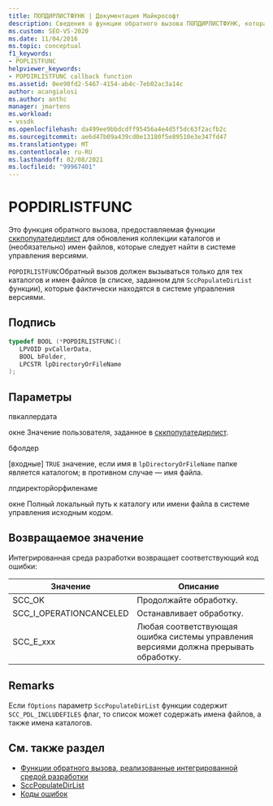 ```yaml
---
title: ПОПДИРЛИСТФУНК | Документация Майкрософт
description: Сведения о функции обратного вызова ПОПДИРЛИСТФУНК, которая передается в каталоги обновления для выяснения того, что находится под управлением системы управления версиями.
ms.custom: SEO-VS-2020
ms.date: 11/04/2016
ms.topic: conceptual
f1_keywords:
- POPLISTFUNC
helpviewer_keywords:
- POPDIRLISTFUNC callback function
ms.assetid: 0ee90fd2-5467-4154-ab4c-7eb02ac3a14c
author: acangialosi
ms.author: anthc
manager: jmartens
ms.workload:
- vssdk
ms.openlocfilehash: da499ee9bbdcdff95456a4e4d5f5dc63f2acfb2c
ms.sourcegitcommit: ae6d47b09a439cd0e13180f5e89510e3e347fd47
ms.translationtype: MT
ms.contentlocale: ru-RU
ms.lasthandoff: 02/08/2021
ms.locfileid: "99967401"
---
```

# <a name="popdirlistfunc"></a>POPDIRLISTFUNC
Это функция обратного вызова, предоставляемая функции [сккпопулатедирлист](../extensibility/sccpopulatedirlist-function.md) для обновления коллекции каталогов и (необязательно) имен файлов, которые следует найти в системе управления версиями.

 `POPDIRLISTFUNC`Обратный вызов должен вызываться только для тех каталогов и имен файлов (в списке, заданном для `SccPopulateDirList` функции), которые фактически находятся в системе управления версиями.

## <a name="signature"></a>Подпись

```cpp
typedef BOOL (*POPDIRLISTFUNC)(
   LPVOID pvCallerData,
   BOOL bFolder,
   LPCSTR lpDirectoryOrFileName
);
```

## <a name="parameters"></a>Параметры
 пвкаллердата

окне Значение пользователя, заданное в [сккпопулатедирлист](../extensibility/sccpopulatedirlist-function.md).

 бфолдер

[входные] `TRUE` значение, если имя в `lpDirectoryOrFileName` папке является каталогом; в противном случае — имя файла.

 лпдиректорйорфиленаме

окне Полный локальный путь к каталогу или имени файла в системе управления исходным кодом.

## <a name="return-value"></a>Возвращаемое значение
 Интегрированная среда разработки возвращает соответствующий код ошибки:

|Значение|Описание|
|-----------|-----------------|
|SCC_OK|Продолжайте обработку.|
|SCC_I_OPERATIONCANCELED|Останавливает обработку.|
|SCC_E_xxx|Любая соответствующая ошибка системы управления версиями должна прерывать обработку.|

## <a name="remarks"></a>Remarks
 Если `fOptions` параметр `SccPopulateDirList` функции содержит `SCC_PDL_INCLUDEFILES` флаг, то список может содержать имена файлов, а также имена каталогов.

## <a name="see-also"></a>См. также раздел
- [Функции обратного вызова, реализованные интегрированной средой разработки](../extensibility/callback-functions-implemented-by-the-ide.md)
- [SccPopulateDirList](../extensibility/sccpopulatedirlist-function.md)
- [Коды ошибок](../extensibility/error-codes.md)
